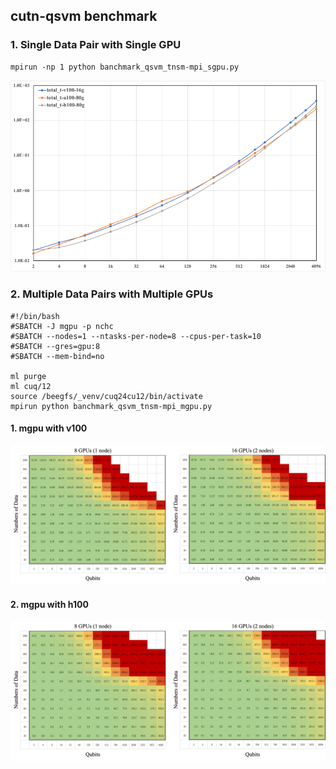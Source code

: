 ## cutn-qsvm benchmark
### 1. Single Data Pair with Single GPU
```
mpirun -np 1 python banchmark_qsvm_tnsm-mpi_sgpu.py
```
![alt text](figure/figure1_sgpu.png)

### 2. Multiple Data Pairs with Multiple GPUs
```
#!/bin/bash
#SBATCH -J mgpu -p nchc
#SBATCH --nodes=1 --ntasks-per-node=8 --cpus-per-task=10
#SBATCH --gres=gpu:8
#SBATCH --mem-bind=no

ml purge
ml cuq/12
source /beegfs/_venv/cuq24cu12/bin/activate
mpirun python banchmark_qsvm_tnsm-mpi_mgpu.py
```
#### 1. mgpu with v100
![alt text](figure/figure2_mgpu_v100.png)

#### 2. mgpu with h100
![alt text](figure/figure3_mgpu_h100.png)